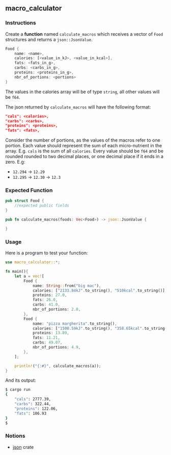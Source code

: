 ## macro_calculator

### Instructions

Create a **function** named `calculate_macros` which receives a vector of `Food` structures and returns a `json::JsonValue`.

```rust
Food {
    name: <name>,
    calories: [<value_in_kJ>, <value_in_kcal>],
    fats: <fats_in_g>,
    carbs: <carbs_in_g>,
    proteins: <proteins_in_g>,
    nbr_of_portions: <portions>
}
```

The values in the calories array will be of type `string`, all other values will be `f64`.

The json returned by `calculate_macros` will have the following format:

```json
"cals": <calories>,
"carbs": <carbs>,
"proteins": <proteins>,
"fats": <fats>,
```

Consider the number of portions, as the values of the macros refer to one portion. Each value should represent the sum of each micro-nutrient in the array. E.g. `cals` is the sum of all `calories`.
Every value should be `f64` and be rounded rounded to two decimal places, or one decimal place if it ends in a zero. E.g:

- `12.294` -> `12.29`
- `12.295` -> `12.30` -> `12.3`

### Expected Function

```rust
pub struct Food {
    //expected public fields
}

pub fn calculate_macros(foods: Vec<Food>) -> json::JsonValue {

}
```

### Usage

Here is a program to test your function:

```rust
use macro_calculator::*;

fn main(){
    let a = vec![
        Food {
            name: String::from("big mac"),
            calories: ["2133.84kJ".to_string(), "510kcal".to_string()],
            proteins: 27.0,
            fats: 26.0,
            carbs: 41.0,
            nbr_of_portions: 2.0,
        },
        Food {
            name: "pizza margherita".to_string(),
            calories: ["1500.59kJ".to_string(), "358.65kcal".to_string()],
            proteins: 13.89,
            fats: 11.21,
            carbs: 49.07,
            nbr_of_portions: 4.9,
        },
    ];

    println!("{:#}", calculate_macros(a));
}
```

And its output:

```sh
$ cargo run
{
    "cals": 2777.39,
    "carbs": 322.44,
    "proteins": 122.06,
    "fats": 106.93
}
$
```

### Notions

- [json](https://docs.rs/json/0.12.4/json/) crate
